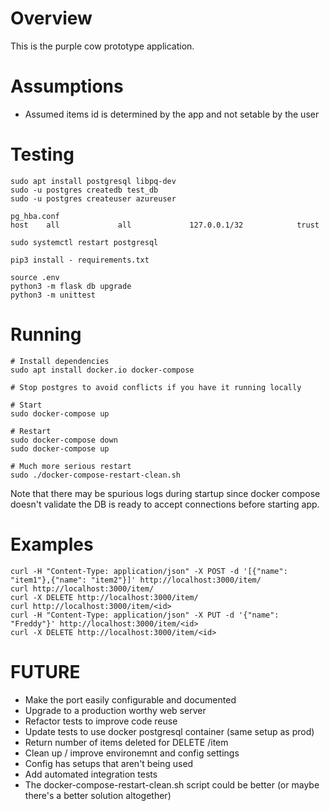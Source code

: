 # Overview

This is the purple cow prototype application.

# Assumptions

 * Assumed items id is determined by the app and not setable by the user

# Testing

    sudo apt install postgresql libpq-dev
    sudo -u postgres createdb test_db
    sudo -u postgres createuser azureuser

    pg_hba.conf
    host    all             all             127.0.0.1/32            trust

    sudo systemctl restart postgresql

    pip3 install - requirements.txt

    source .env
    python3 -m flask db upgrade
    python3 -m unittest

# Running

    # Install dependencies
    sudo apt install docker.io docker-compose

    # Stop postgres to avoid conflicts if you have it running locally

    # Start
    sudo docker-compose up

    # Restart
    sudo docker-compose down
    sudo docker-compose up

    # Much more serious restart
    sudo ./docker-compose-restart-clean.sh

Note that there may be spurious logs during startup since docker compose doesn't validate the DB is ready to accept connections before starting app.

# Examples

    curl -H "Content-Type: application/json" -X POST -d '[{"name": "item1"},{"name": "item2"}]' http://localhost:3000/item/
    curl http://localhost:3000/item/
    curl -X DELETE http://localhost:3000/item/
    curl http://localhost:3000/item/<id>
    curl -H "Content-Type: application/json" -X PUT -d '{"name": "Freddy"}' http://localhost:3000/item/<id>
    curl -X DELETE http://localhost:3000/item/<id>

# FUTURE

 * Make the port easily configurable and documented
 * Upgrade to a production worthy web server
 * Refactor tests to improve code reuse
 * Update tests to use docker postgresql container (same setup as prod)
 * Return number of items deleted for DELETE /item
 * Clean up / improve environemnt and config settings
 * Config has setups that aren't being used
 * Add automated integration tests
 * The docker-compose-restart-clean.sh script could be better (or maybe there's
   a better solution altogether)
